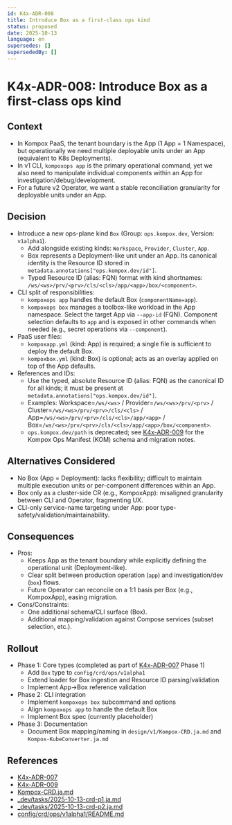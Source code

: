 ```yaml
---
id: K4x-ADR-008
title: Introduce Box as a first-class ops kind
status: proposed
date: 2025-10-13
language: en
supersedes: []
supersededBy: []
---
```

# K4x-ADR-008: Introduce Box as a first-class ops kind

## Context

- In Kompox PaaS, the tenant boundary is the App (1 App = 1 Namespace), but operationally we need multiple deployable units under an App (equivalent to K8s Deployments).
- In v1 CLI, `kompoxops app` is the primary operational command, yet we also need to manipulate individual components within an App for investigation/debug/development.
- For a future v2 Operator, we want a stable reconciliation granularity for deployable units under an App.

## Decision

- Introduce a new ops-plane kind `Box` (Group: `ops.kompox.dev`, Version: `v1alpha1`).
  - Add alongside existing kinds: `Workspace`, `Provider`, `Cluster`, `App`.
  - Box represents a Deployment-like unit under an App. Its canonical identity is the Resource ID stored in `metadata.annotations["ops.kompox.dev/id"]`.
  - Typed Resource ID (alias: FQN) format with kind shortnames: `/ws/<ws>/prv/<prv>/cls/<cls>/app/<app>/box/<component>`.
- CLI split of responsibilities:
  - `kompoxops app` handles the default Box (`componentName=app`).
  - `kompoxops box` manages a toolbox-like workload in the App namespace. Select the target App via `--app-id` (FQN). Component selection defaults to `app` and is exposed in other commands when needed (e.g., secret operations via `--component`).
- PaaS user files:
  - `kompoxapp.yml` (kind: App) is required; a single file is sufficient to deploy the default Box.
  - `kompoxbox.yml` (kind: Box) is optional; acts as an overlay applied on top of the App defaults.
- References and IDs:
  - Use the typed, absolute Resource ID (alias: FQN) as the canonical ID for all kinds; it must be present at `metadata.annotations["ops.kompox.dev/id"]`.
  - Examples: Workspace=`/ws/<ws>` / Provider=`/ws/<ws>/prv/<prv>` / Cluster=`/ws/<ws>/prv/<prv>/cls/<cls>` / App=`/ws/<ws>/prv/<prv>/cls/<cls>/app/<app>` / Box=`/ws/<ws>/prv/<prv>/cls/<cls>/app/<app>/box/<component>`.
  - `ops.kompox.dev/path` is deprecated; see [K4x-ADR-009] for the Kompox Ops Manifest (KOM) schema and migration notes.

## Alternatives Considered

- No Box (App = Deployment): lacks flexibility; difficult to maintain multiple execution units or per-component differences within an App.
- Box only as a cluster-side CR (e.g., KompoxApp): misaligned granularity between CLI and Operator, fragmenting UX.
- CLI-only service-name targeting under App: poor type-safety/validation/maintainability.

## Consequences

- Pros:
  - Keeps App as the tenant boundary while explicitly defining the operational unit (Deployment-like).
  - Clear split between production operation (`app`) and investigation/dev (`box`) flows.
  - Future Operator can reconcile on a 1:1 basis per Box (e.g., KompoxApp), easing migration.
- Cons/Constraints:
  - One additional schema/CLI surface (Box).
  - Additional mapping/validation against Compose services (subset selection, etc.).

## Rollout

- Phase 1: Core types (completed as part of [K4x-ADR-007] Phase 1)
  - Add `Box` type to `config/crd/ops/v1alpha1`
  - Extend loader for Box ingestion and Resource ID parsing/validation
  - Implement App→Box reference validation
- Phase 2: CLI integration
  - Implement `kompoxops box` subcommand and options
  - Align `kompoxops app` to handle the default Box
  - Implement Box spec (currently placeholder)
- Phase 3: Documentation
  - Document Box mapping/naming in `design/v1/Kompox-CRD.ja.md` and `Kompox-KubeConverter.ja.md`

## References

- [K4x-ADR-007]
- [K4x-ADR-009]
- [Kompox-CRD.ja.md]
- [_dev/tasks/2025-10-13-crd-p1.ja.md]
- [_dev/tasks/2025-10-13-crd-p2.ja.md]
- [config/crd/ops/v1alpha1/README.md]

[K4x-ADR-007]: ./K4x-ADR-007.md
[K4x-ADR-009]: ./K4x-ADR-009.md
[Kompox-CRD.ja.md]: ../v1/Kompox-CRD.ja.md
[_dev/tasks/2025-10-13-crd-p1.ja.md]: ../../../_dev/tasks/2025-10-13-crd-p1.ja.md
[_dev/tasks/2025-10-13-crd-p2.ja.md]: ../../../_dev/tasks/2025-10-13-crd-p2.ja.md
[config/crd/ops/v1alpha1/README.md]: ../../../config/crd/ops/v1alpha1/README.md
